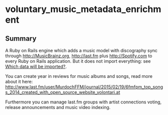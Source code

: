 # voluntary_music_metadata_enrichment

## Summary

A Ruby on Rails engine which adds a music model with discography sync through http://MusicBrainz.org, http://last.fm plus http://Spotify.com to every Ruby on Rails application. But it does not import everything: see [Which data will be imported?](https://github.com/volontariat/voluntary_music_metadata_enrichment/wiki/Which-data-will-be-imported).

You can create year in reviews for music albums and songs, read more about it here: http://www.last.fm/user/MurdochFFM/journal/2015/02/19/6fmfpm_top_songs_2014_created_with_open_source_website_volontari.at

Furthermore you can manage last.fm groups with artist connections voting, release announcements and music video indexing.
